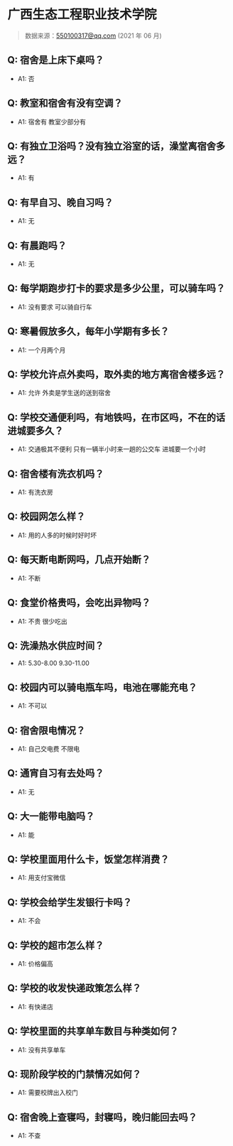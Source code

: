 # 广西生态工程职业技术学院

> 数据来源：550100317@qq.com (2021 年 06 月)

## Q: 宿舍是上床下桌吗？

- A1: 否

## Q: 教室和宿舍有没有空调？

- A1: 宿舍有 教室少部分有

## Q: 有独立卫浴吗？没有独立浴室的话，澡堂离宿舍多远？

- A1: 有

## Q: 有早自习、晚自习吗？

- A1: 无

## Q: 有晨跑吗？

- A1: 无

## Q: 每学期跑步打卡的要求是多少公里，可以骑车吗？

- A1: 没有要求 可以骑自行车

## Q: 寒暑假放多久，每年小学期有多长？

- A1: 一个月两个月

## Q: 学校允许点外卖吗，取外卖的地方离宿舍楼多远？

- A1: 允许 外卖是学生送的送到宿舍

## Q: 学校交通便利吗，有地铁吗，在市区吗，不在的话进城要多久？

- A1: 交通极其不便利 只有一辆半小时来一趟的公交车 进城要一个小时

## Q: 宿舍楼有洗衣机吗？

- A1: 有洗衣房

## Q: 校园网怎么样？

- A1: 用的人多的时候时好时坏

## Q: 每天断电断网吗，几点开始断？

- A1: 不断

## Q: 食堂价格贵吗，会吃出异物吗？

- A1: 不贵 很少吃出

## Q: 洗澡热水供应时间？

- A1: 5.30-8.00 9.30-11.00

## Q: 校园内可以骑电瓶车吗，电池在哪能充电？

- A1: 不可以

## Q: 宿舍限电情况？

- A1: 自己交电费 不限电

## Q: 通宵自习有去处吗？

- A1: 无

## Q: 大一能带电脑吗？

- A1: 能

## Q: 学校里面用什么卡，饭堂怎样消费？

- A1: 用支付宝微信

## Q: 学校会给学生发银行卡吗？

- A1: 不会

## Q: 学校的超市怎么样？

- A1: 价格偏高

## Q: 学校的收发快递政策怎么样？

- A1: 有快递店

## Q: 学校里面的共享单车数目与种类如何？

- A1: 没有共享单车

## Q: 现阶段学校的门禁情况如何？

- A1: 需要校牌出入校门

## Q: 宿舍晚上查寝吗，封寝吗，晚归能回去吗？

- A1: 不查

